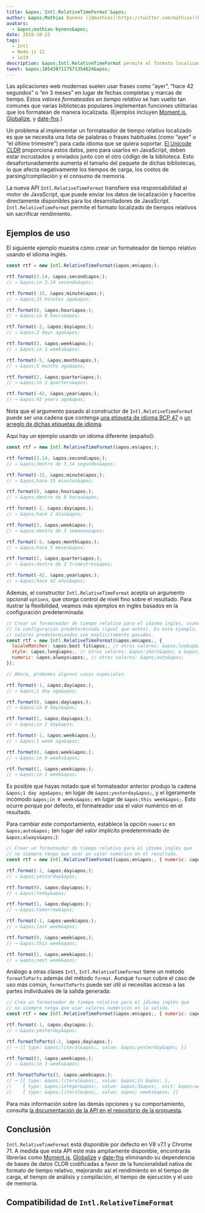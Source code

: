 ```yaml
---
title: &apos;`Intl.RelativeTimeFormat`&apos;
author: &apos;Mathias Bynens ([@mathias](https://twitter.com/mathias))&apos;
avatars:
  - &apos;mathias-bynens&apos;
date: 2018-10-22
tags:
  - Intl
  - Node.js 12
  - io19
description: &apos;Intl.RelativeTimeFormat permite el formato localizado de tiempos relativos sin sacrificar rendimiento.&apos;
tweet: &apos;1054387117571354624&apos;
---
```

Las aplicaciones web modernas suelen usar frases como “ayer”, “hace 42 segundos” o “en 3 meses” en lugar de fechas completas y marcas de tiempo. Estos _valores formateados en tiempo relativo_ se han vuelto tan comunes que varias bibliotecas populares implementan funciones utilitarias que los formatean de manera localizada. (Ejemplos incluyen [Moment.js](https://momentjs.com/), [Globalize](https://github.com/globalizejs/globalize), y [date-fns](https://date-fns.org/docs/).)

<!--truncate-->
Un problema al implementar un formateador de tiempo relativo localizado es que se necesita una lista de palabras o frases habituales (como “ayer” o “el último trimestre”) para cada idioma que se quiera soportar. [El Unicode CLDR](http://cldr.unicode.org/) proporciona estos datos, pero para usarlos en JavaScript, deben estar incrustados y enviados junto con el otro código de la biblioteca. Esto desafortunadamente aumenta el tamaño del paquete de dichas bibliotecas, lo que afecta negativamente los tiempos de carga, los costos de parsing/compilación y el consumo de memoria.

La nueva API `Intl.RelativeTimeFormat` transfiere esa responsabilidad al motor de JavaScript, que puede enviar los datos de localización y hacerlos directamente disponibles para los desarrolladores de JavaScript. `Intl.RelativeTimeFormat` permite el formato localizado de tiempos relativos sin sacrificar rendimiento.

## Ejemplos de uso

El siguiente ejemplo muestra cómo crear un formateador de tiempo relativo usando el idioma inglés.

```js
const rtf = new Intl.RelativeTimeFormat(&apos;en&apos;);

rtf.format(3.14, &apos;second&apos;);
// → &apos;in 3.14 seconds&apos;

rtf.format(-15, &apos;minute&apos;);
// → &apos;15 minutes ago&apos;

rtf.format(8, &apos;hour&apos;);
// → &apos;in 8 hours&apos;

rtf.format(-2, &apos;day&apos;);
// → &apos;2 days ago&apos;

rtf.format(3, &apos;week&apos;);
// → &apos;in 3 weeks&apos;

rtf.format(-5, &apos;month&apos;);
// → &apos;5 months ago&apos;

rtf.format(2, &apos;quarter&apos;);
// → &apos;in 2 quarters&apos;

rtf.format(-42, &apos;year&apos;);
// → &apos;42 years ago&apos;
```

Nota que el argumento pasado al constructor de `Intl.RelativeTimeFormat` puede ser una cadena que contenga [una etiqueta de idioma BCP 47](https://tools.ietf.org/html/rfc5646) o [un arreglo de dichas etiquetas de idioma](https://developer.mozilla.org/en-US/docs/Web/JavaScript/Reference/Global_Objects/Intl#Locale_identification_and_negotiation).

Aquí hay un ejemplo usando un idioma diferente (español):

```js
const rtf = new Intl.RelativeTimeFormat(&apos;es&apos;);

rtf.format(3.14, &apos;second&apos;);
// → &apos;dentro de 3,14 segundos&apos;

rtf.format(-15, &apos;minute&apos;);
// → &apos;hace 15 minutos&apos;

rtf.format(8, &apos;hour&apos;);
// → &apos;dentro de 8 horas&apos;

rtf.format(-2, &apos;day&apos;);
// → &apos;hace 2 días&apos;

rtf.format(3, &apos;week&apos;);
// → &apos;dentro de 3 semanas&apos;

rtf.format(-5, &apos;month&apos;);
// → &apos;hace 5 meses&apos;

rtf.format(2, &apos;quarter&apos;);
// → &apos;dentro de 2 trimestres&apos;

rtf.format(-42, &apos;year&apos;);
// → &apos;hace 42 años&apos;
```

Además, el constructor `Intl.RelativeTimeFormat` acepta un argumento opcional `options`, que otorga control de nivel fino sobre el resultado. Para ilustrar la flexibilidad, veamos más ejemplos en inglés basados en la configuración predeterminada:

```js
// Crear un formateador de tiempo relativo para el idioma inglés, usando
// la configuración predeterminada (igual que antes). En este ejemplo, los
// valores predeterminados son explícitamente pasados.
const rtf = new Intl.RelativeTimeFormat(&apos;en&apos;, {
  localeMatcher: &apos;best fit&apos;, // otros valores: &apos;lookup&apos;
  style: &apos;long&apos;, // otros valores: &apos;short&apos; o &apos;narrow&apos;
  numeric: &apos;always&apos;, // otros valores: &apos;auto&apos;
});

// Ahora, probemos algunos casos especiales.

rtf.format(-1, &apos;day&apos;);
// → &apos;1 day ago&apos;

rtf.format(0, &apos;day&apos;);
// → &apos;in 0 days&apos;

rtf.format(1, &apos;day&apos;);
// → &apos;in 1 day&apos;

rtf.format(-1, &apos;week&apos;);
// → &apos;1 week ago&apos;

rtf.format(0, &apos;week&apos;);
// → &apos;in 0 weeks&apos;

rtf.format(1, &apos;week&apos;);
// → &apos;in 1 week&apos;
```

Es posible que hayas notado que el formateador anterior produjo la cadena `&apos;1 day ago&apos;` en lugar de `&apos;yesterday&apos;`, y el ligeramente incómodo `&apos;in 0 weeks&apos;` en lugar de `&apos;this week&apos;`. Esto ocurre porque por defecto, el formateador usa el valor numérico en el resultado.

Para cambiar este comportamiento, establece la opción `numeric` en `&apos;auto&apos;` (en lugar del valor implícito predeterminado de `&apos;always&apos;`):

```js
// Crear un formateador de tiempo relativo para el idioma inglés que
// no siempre tenga que usar un valor numérico en el resultado.
const rtf = new Intl.RelativeTimeFormat(&apos;en&apos;, { numeric: &apos;auto&apos; });

rtf.format(-1, &apos;day&apos;);
// → &apos;yesterday&apos;

rtf.format(0, &apos;day&apos;);
// → &apos;today&apos;

rtf.format(1, &apos;day&apos;);
// → &apos;tomorrow&apos;

rtf.format(-1, &apos;week&apos;);
// → &apos;last week&apos;

rtf.format(0, &apos;week&apos;);
// → &apos;this week&apos;

rtf.format(1, &apos;week&apos;);
// → &apos;next week&apos;
```

Análogo a otras clases `Intl`, `Intl.RelativeTimeFormat` tiene un método `formatToParts` además del método `format`. Aunque `format` cubre el caso de uso más común, `formatToParts` puede ser útil si necesitas acceso a las partes individuales de la salida generada:

```js
// Crea un formateador de tiempo relativo para el idioma inglés que
// no siempre tenga que usar valores numéricos en la salida.
const rtf = new Intl.RelativeTimeFormat(&apos;en&apos;, { numeric: &apos;auto&apos; });

rtf.format(-1, &apos;day&apos;);
// → &apos;yesterday&apos;

rtf.formatToParts(-1, &apos;day&apos;);
// → [{ type: &apos;literal&apos;, value: &apos;yesterday&apos; }]

rtf.format(3, &apos;week&apos;);
// → &apos;in 3 weeks&apos;

rtf.formatToParts(3, &apos;week&apos;);
// → [{ type: &apos;literal&apos;, value: &apos;in &apos; },
//    { type: &apos;integer&apos;, value: &apos;3&apos;, unit: &apos;week&apos; },
//    { type: &apos;literal&apos;, value: &apos; weeks&apos; }]
```

Para más información sobre las demás opciones y su comportamiento, consulta [la documentación de la API en el repositorio de la propuesta](https://github.com/tc39/proposal-intl-relative-time#api).

## Conclusión

`Intl.RelativeTimeFormat` está disponible por defecto en V8 v7.1 y Chrome 71. A medida que esta API esté más ampliamente disponible, encontrarás librerías como [Moment.js](https://momentjs.com/), [Globalize](https://github.com/globalizejs/globalize) y [date-fns](https://date-fns.org/docs/) eliminando su dependencia de bases de datos CLDR codificadas a favor de la funcionalidad nativa de formato de tiempo relativo, mejorando así el rendimiento en el tiempo de carga, el tiempo de análisis y compilación, el tiempo de ejecución y el uso de memoria.

## Compatibilidad de `Intl.RelativeTimeFormat`

<feature-support chrome="71 /blog/v8-release-71#javascript-language-features"
                 firefox="65"
                 safari="14"
                 nodejs="12 https://twitter.com/mathias/status/1120700101637353473"
                 babel="no"></feature-support>
